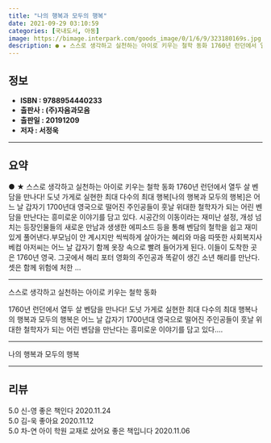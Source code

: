 ```yaml
---
title: "나의 행복과 모두의 행복"
date: 2021-09-29 03:10:59
categories: [국내도서, 아동]
image: https://bimage.interpark.com/goods_image/0/1/6/9/323180169s.jpg
description: ● ★ 스스로 생각하고 실천하는 아이로 키우는 철학 동화 1760년 런던에서 열두 살 벤담을 만나다! 도넛 가게로 실현한 최대 다수의 최대 행복[나의 행복과 모두의 행복]은 어느 날 갑자기 1700년대 영국으로 떨어진 주인공들이 훗날 위대한 철학자가 되는 어린 벤담을 만난다는 흥미로운
---
```


## **정보**

- **ISBN : 9788954440233**
- **출판사 : (주)자음과모음**
- **출판일 : 20191209**
- **저자 : 서정욱**

------



## **요약**

●  ★ 스스로 생각하고 실천하는 아이로 키우는 철학 동화 1760년 런던에서 열두 살 벤담을 만나다! 도넛 가게로 실현한 최대 다수의 최대 행복[나의 행복과 모두의 행복]은 어느 날 갑자기 1700년대 영국으로 떨어진 주인공들이 훗날 위대한 철학자가 되는 어린 벤담을 만난다는 흥미로운 이야기를 담고 있다. 시공간의 이동이라는 재미난 설정, 개성 넘치는 등장인물들의 새로운 만남과 생생한 에피소드 등을 통해 벤담의 철학을 쉽고 재미있게 풀어낸다.부모님이 안 계시지만 씩씩하게 살아가는 혜리와 마음 따뜻한 사회복지사 베컴 아저씨는 어느 날 갑자기 함께 옷장 속으로 빨려 들어가게 된다. 이들이 도착한 곳은 1760년 영국. 그곳에서 해리 포터 영화의 주인공과 똑같이 생긴 소년 해리를 만난다. 셋은 함께 위험에 처한 ...

------

스스로 생각하고 실천하는 아이로 키우는 철학 동화

1760년 런던에서 열두 살 벤담을 만나다! 
도넛 가게로 실현한 최대 다수의 최대 행복나의 행복과 모두의 행복은 어느 날 갑자기 1700년대 영국으로 떨어진 주인공들이 훗날 위대한 철학자가 되는 어린 벤담을 만난다는 흥미로운 이야기를 담고 있다.... 

------


나의 행복과 모두의 행복 

------


## **리뷰** 

5.0 신-영 좋은 책인다 2020.11.24 <br/>5.0 김-욱 좋아요 2020.11.12 <br/>5.0 차-연 아이 학원 교재로 샀어요 좋은 책입니다 2020.11.06 <br/>